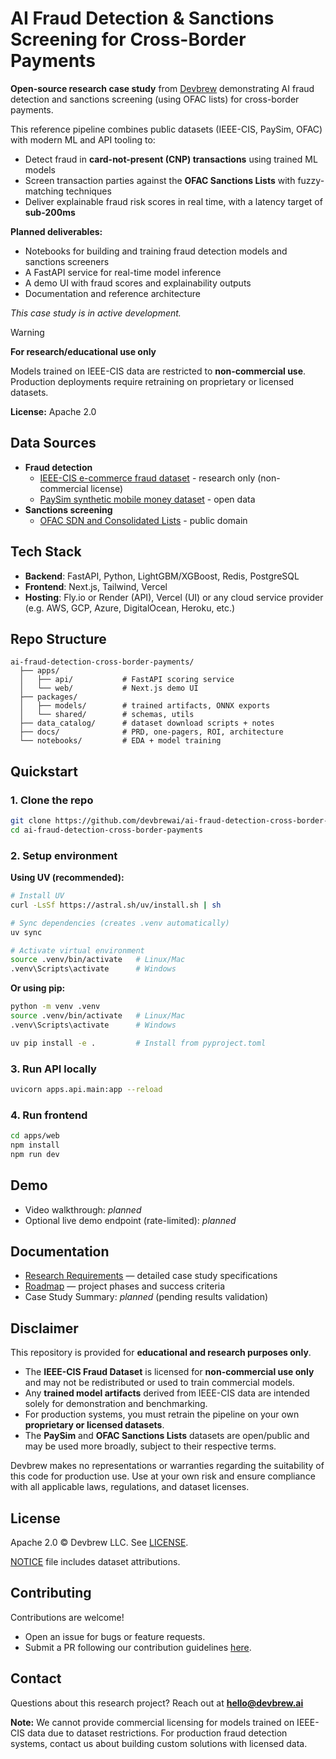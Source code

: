 # AI Fraud Detection & Sanctions Screening for Cross-Border Payments

**Open-source research case study** from [Devbrew](https://www.devbrew.ai) demonstrating AI fraud detection and sanctions screening (using OFAC lists) for cross-border payments.

This reference pipeline combines public datasets (IEEE-CIS, PaySim, OFAC) with modern ML and API tooling to:

- Detect fraud in **card-not-present (CNP) transactions** using trained ML models
- Screen transaction parties against the **OFAC Sanctions Lists** with fuzzy-matching techniques
- Deliver explainable fraud risk scores in real time, with a latency target of **sub-200ms**

**Planned deliverables:**

- Notebooks for building and training fraud detection models and sanctions screeners
- A FastAPI service for real-time model inference
- A demo UI with fraud scores and explainability outputs
- Documentation and reference architecture

_This case study is in active development._

> [!WARNING]
> **For research/educational use only**
>
> Models trained on IEEE-CIS data are restricted to **non-commercial use**.
> Production deployments require retraining on proprietary or licensed datasets.

**License:** Apache 2.0

## Data Sources

- **Fraud detection**
  - [IEEE-CIS e-commerce fraud dataset](https://www.kaggle.com/c/ieee-fraud-detection) - research only (non-commercial license)
  - [PaySim synthetic mobile money dataset](https://www.kaggle.com/ntnu-testimon/paysim1) - open data
- **Sanctions screening**
  - [OFAC SDN and Consolidated Lists](https://sanctionslist.ofac.treas.gov/Home) - public domain

## Tech Stack

- **Backend**: FastAPI, Python, LightGBM/XGBoost, Redis, PostgreSQL
- **Frontend**: Next.js, Tailwind, Vercel
- **Hosting**: Fly.io or Render (API), Vercel (UI) or any cloud service provider (e.g. AWS, GCP, Azure, DigitalOcean, Heroku, etc.)

## Repo Structure

```
ai-fraud-detection-cross-border-payments/
  ├── apps/
  │   ├── api/           # FastAPI scoring service
  │   └── web/           # Next.js demo UI
  ├── packages/
  │   ├── models/        # trained artifacts, ONNX exports
  │   └── shared/        # schemas, utils
  ├── data_catalog/      # dataset download scripts + notes
  ├── docs/              # PRD, one-pagers, ROI, architecture
  └── notebooks/         # EDA + model training
```

## Quickstart

### 1. Clone the repo

```bash
git clone https://github.com/devbrewai/ai-fraud-detection-cross-border-payments.git
cd ai-fraud-detection-cross-border-payments
```

### 2. Setup environment

**Using UV (recommended):**

```bash
# Install UV
curl -LsSf https://astral.sh/uv/install.sh | sh

# Sync dependencies (creates .venv automatically)
uv sync

# Activate virtual environment
source .venv/bin/activate   # Linux/Mac
.venv\Scripts\activate      # Windows
```

**Or using pip:**

```bash
python -m venv .venv
source .venv/bin/activate   # Linux/Mac
.venv\Scripts\activate      # Windows

uv pip install -e .         # Install from pyproject.toml
```

### 3. Run API locally

```bash
uvicorn apps.api.main:app --reload
```

### 4. Run frontend

```bash
cd apps/web
npm install
npm run dev
```

## Demo

- Video walkthrough: _planned_
- Optional live demo endpoint (rate-limited): _planned_

## Documentation

- [Research Requirements](./docs/research-requirements.md) — detailed case study specifications
- [Roadmap](./docs/roadmap.md) — project phases and success criteria
- Case Study Summary: _planned_ (pending results validation)

## Disclaimer

This repository is provided for **educational and research purposes only**.

- The **IEEE-CIS Fraud Dataset** is licensed for **non-commercial use only** and may not be redistributed or used to train commercial models.
- Any **trained model artifacts** derived from IEEE-CIS data are intended solely for demonstration and benchmarking.
- For production systems, you must retrain the pipeline on your own **proprietary or licensed datasets**.
- The **PaySim** and **OFAC Sanctions Lists** datasets are open/public and may be used more broadly, subject to their respective terms.

Devbrew makes no representations or warranties regarding the suitability of this code for production use. Use at your own risk and ensure compliance with all applicable laws, regulations, and dataset licenses.

## License

Apache 2.0 © Devbrew LLC. See [LICENSE](./LICENSE).

[NOTICE](./NOTICE) file includes dataset attributions.

## Contributing

Contributions are welcome!

- Open an issue for bugs or feature requests.
- Submit a PR following our contribution guidelines [here](./CONTRIBUTING.md).

## Contact

Questions about this research project? Reach out at **hello@devbrew.ai**

**Note:** We cannot provide commercial licensing for models trained on IEEE-CIS data due to dataset restrictions. For production fraud detection systems, contact us about building custom solutions with licensed data.
